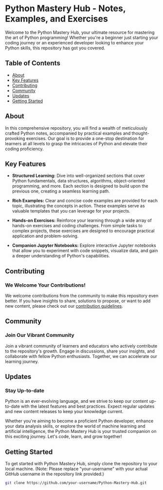 # Python Mastery Hub - Notes, Examples, and Exercises

Welcome to the Python Mastery Hub, your ultimate resource for mastering the art of Python programming! Whether you're a beginner just starting your coding journey or an experienced developer looking to enhance your Python skills, this repository has got you covered.

## Table of Contents

- [About](#about)
- [Key Features](#key-features)
- [Contributing](#contributing)
- [Community](#community)
- [Updates](#updates)
- [Getting Started](#getting-started)

## About

In this comprehensive repository, you will find a wealth of meticulously crafted Python notes, accompanied by practical examples and thought-provoking exercises. Our goal is to provide a one-stop destination for learners at all levels to grasp the intricacies of Python and elevate their coding proficiency.

## Key Features

- **Structured Learning:** Dive into well-organized sections that cover Python fundamentals, data structures, algorithms, object-oriented programming, and more. Each section is designed to build upon the previous one, creating a seamless learning path.

- **Rich Examples:** Clear and concise code examples are provided for each topic, illustrating the concepts in action. These examples serve as valuable templates that you can leverage for your projects.

- **Hands-on Exercises:** Reinforce your learning through a wide array of hands-on exercises and coding challenges. From simple tasks to complex projects, these exercises are designed to encourage practical application and problem-solving.

- **Companion Jupyter Notebooks:** Explore interactive Jupyter notebooks that allow you to experiment with code snippets, visualize data, and gain a deeper understanding of Python's capabilities.

## Contributing

### We Welcome Your Contributions!

We welcome contributions from the community to make this repository even better. If you have insights to share, solutions to propose, or want to add new content, please check out our [contribution guidelines](CONTRIBUTING.md).

## Community

### Join Our Vibrant Community

Join a vibrant community of learners and educators who actively contribute to the repository's growth. Engage in discussions, share your insights, and collaborate with fellow Python enthusiasts. Together, we can accelerate our learning journey.

## Updates

### Stay Up-to-date

Python is an ever-evolving language, and we strive to keep our content up-to-date with the latest features and best practices. Expect regular updates and new content releases to keep your knowledge current.

Whether you're aiming to become a proficient Python developer, enhance your data analysis skills, or explore the world of machine learning and artificial intelligence, the Python Mastery Hub is your trusted companion on this exciting journey. Let's code, learn, and grow together!



## Getting Started

To get started with Python Mastery Hub, simply clone the repository to your local machine. (Note: Please replace "your-username" with your actual GitHub username in the repository link provided.)

```bash
git clone https://github.com/your-username/Python-Mastery-Hub.git
